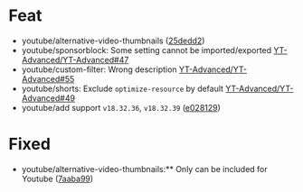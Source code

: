 # Feat
- youtube/alternative-video-thumbnails ([25dedd2](https://github.com/YT-Advanced/ReX-patches/commit/25dedd21a94245d1220718e023d35d2ca4cf23e9))
- youtube/sponsorblock: Some setting cannot be imported/exported [YT-Advanced/YT-Advanced#47](YT-Advanced/YT-Advanced#47)
- youtube/custom-filter: Wrong description [YT-Advanced/YT-Advanced#55](https://github.com/YT-Advanced/YT-Advanced/issues/55)
- youtube/shorts: Exclude `optimize-resource` by default [YT-Advanced/YT-Advanced#49](https://github.com/YT-Advanced/YT-Advanced/issues/49)
- youtube/add support `v18.32.36`, `v18.32.39` ([e028129](https://github.com/YT-Advanced/ReX-patches/commit/e0281295854b10a69370b8e51d30c837cb80f802))

# Fixed
- youtube/alternative-video-thumbnails:** Only can be included for Youtube ([7aaba99](https://github.com/YT-Advanced/ReX-patches/commit/7aaba99578a0d99233ee9fc8181663d519cb1c5a))
